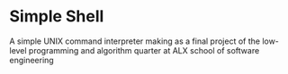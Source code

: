 # Simple Shell
 A simple UNIX command interpreter making as a final project of the low-level programming and algorithm quarter at ALX school of software engineering
